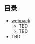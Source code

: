 ## 目录
+ [webpack][wp]
  + TBD
  + TBD
+ TBD

[wp]:./articles/webpack
<!-- https://pages.github.com -->
<!-- https://dxyqqs.github.io/blog/ -->